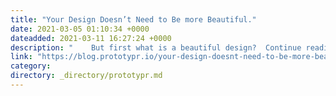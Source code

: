 ```yaml
---
title: "Your Design Doesn’t Need to Be more Beautiful."
date: 2021-03-05 01:10:34 +0000
dateadded: 2021-03-11 16:27:24 +0000
description: "    But first what is a beautiful design?  Continue reading on Prototypr »  "
link: "https://blog.prototypr.io/your-design-doesnt-need-to-be-more-beautiful-71e15b458a06?source=rss----eb297ea1161a---4"
category:
directory: _directory/prototypr.md
---
```

